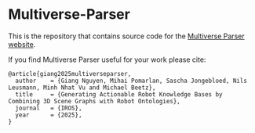# Multiverse-Parser

This is the repository that contains source code for the [Multiverse Parser website](https://multiverse-framework.github.io/Multiverse-Parser-Paper).

If you find Multiverse Parser useful for your work please cite:

```
@article{giang2025multiverseparser,
  author    = {Giang Nguyen, Mihai Pomarlan, Sascha Jongebloed, Nils Leusmann, Minh Nhat Vu and Michael Beetz},
  title     = {Generating Actionable Robot Knowledge Bases by Combining 3D Scene Graphs with Robot Ontologies},
  journal   = {IROS},
  year      = {2025},
}
```
